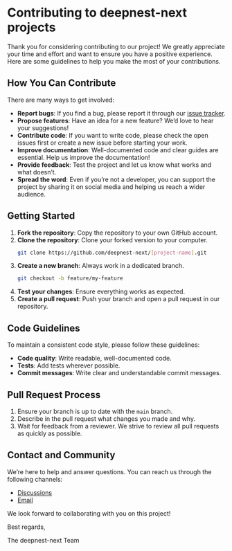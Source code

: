 # Contributing to deepnest-next projects

Thank you for considering contributing to our project! We greatly appreciate your time and effort and want to ensure you have a positive experience. Here are some guidelines to help you make the most of your contributions.

## How You Can Contribute

There are many ways to get involved:

- **Report bugs**: If you find a bug, please report it through our [issue tracker](../../issue).
- **Propose features**: Have an idea for a new feature? We’d love to hear your suggestions!
- **Contribute code**: If you want to write code, please check the open issues first or create a new issue before starting your work.
- **Improve documentation**: Well-documented code and clear guides are essential. Help us improve the documentation!
- **Provide feedback**: Test the project and let us know what works and what doesn’t.
- **Spread the word**: Even if you’re not a developer, you can support the project by sharing it on social media and helping us reach a wider audience.

## Getting Started

1. **Fork the repository**: Copy the repository to your own GitHub account.
2. **Clone the repository**: Clone your forked version to your computer.
   ```bash
   git clone https://github.com/deepnest-next/[project-name].git
   ```
3. **Create a new branch**: Always work in a dedicated branch.
   ```bash
   git checkout -b feature/my-feature
   ```
4. **Test your changes**: Ensure everything works as expected.
5. **Create a pull request**: Push your branch and open a pull request in our repository.

## Code Guidelines

To maintain a consistent code style, please follow these guidelines:

- **Code quality**: Write readable, well-documented code.
- **Tests**: Add tests wherever possible.
- **Commit messages**: Write clear and understandable commit messages.

## Pull Request Process

1. Ensure your branch is up to date with the `main` branch.
2. Describe in the pull request what changes you made and why.
3. Wait for feedback from a reviewer. We strive to review all pull requests as quickly as possible.

## Contact and Community

We’re here to help and answer questions. You can reach us through the following channels:

- [Discussions](../../discussions)
- [Email](stuff@deepnest.net)

We look forward to collaborating with you on this project!

Best regards,

The deepnest-next Team

